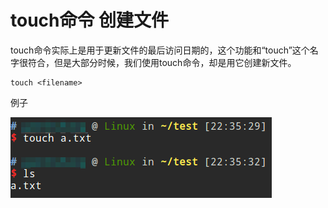 # touch命令 创建文件

touch命令实际上是用于更新文件的最后访问日期的，这个功能和“touch”这个名字很符合，但是大部分时候，我们使用touch命令，却是用它创建新文件。

```
touch <filename>
```

例子

![](res/1.png)
